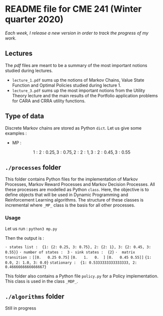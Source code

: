 # README file for CME 241 (Winter quarter 2020)

_Each week, I release a new version in order to track the progress of my work._

## Lectures

The _pdf_ files are meant to be a summary of the most important notions studied during lectures. 

* `lecture_1.pdf` sums up  the notions of Markov Chains, Value State Function and Optimal Policies studied during lecture 1.
* `lecture_3.pdf` sums up the most important notions from the Utility Theory lecture and the main results of the Portfolio application problems for CARA and CRRA utility functions. 

## Type of data 

Discrete Markov chains are stored as Python `dict`. Let us give some examples : 

* MP : 
```math
{ 1 : {2:0.25,3:0.75},
  2 : {2:1},
  3 : {2:0.45,3:0.55}
 }
 ```

## `./processes` folder

This folder contains Python files for the implementation of Markov Processes, Markov Reward Processes and Markov Decision Processes. All these processes are modelled as Python `class`. Here, the objective is to define objects that will be used in Dynamic Programming and Reinforcement Learning algorithms. The structure of these classes is incremental where `_MP_` class is the basis for all other processes. 

### Usage 

Let us run : 
`python3 mp.py`

Then the output is : 

`· states list :  {1: {2: 0.25, 3: 0.75}, 2: {2: 1}, 3: {2: 0.45, 3: 0.55}}`
`· number of states :  3` 
`· sink states :  {2}`
`·  matrix transition :`
`[[0.   0.25 0.75]`
`[0.   1.   0.  ]`
`[0.   0.45 0.55]]`
`{1: 0.0, 2: 1.0, 3: 0.0}`
`stationary :  {1: 0.5333333333333333, 2: 0.4666666666666667}`


This folder also contains a Python file `policy.py` for a Policy implementation. This class is used in the class `_MDP_`. 


## `./algorithms` folder

Still in progress 
